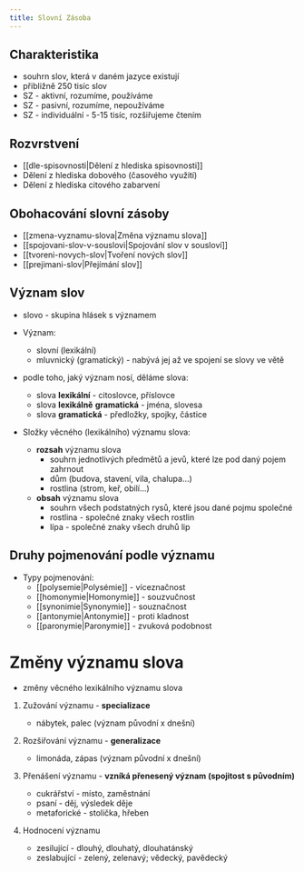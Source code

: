 ```yaml
---
title: Slovní Zásoba
---
```

## Charakteristika
- souhrn slov, která v daném jazyce existují
- přibližně 250 tisíc slov
- SZ - aktivní, rozumíme, používáme
- SZ - pasivní, rozumíme, nepoužíváme
- SZ - individuální - 5-15 tisíc, rozšiřujeme čtením

## Rozvrstvení
- [[dle-spisovnosti|Dělení z hlediska spisovnosti]]
- Dělení z hlediska dobového (časového využití)
- Dělení z hlediska citového zabarvení

## Obohacování slovní zásoby
- [[zmena-vyznamu-slova|Změna významu slova]]
- [[spojovani-slov-v-souslovi|Spojování slov v sousloví]]
- [[tvoreni-novych-slov|Tvoření nových slov]]
- [[prejimani-slov|Přejímání slov]]

## Význam slov
- slovo - skupina hlásek s významem
- Význam:
	- slovní (lexikální)	
	- mluvnický (gramatický) - nabývá jej až ve spojení se slovy ve větě

- podle toho, jaký význam nosí, děláme slova:
	- slova **lexikální** - citoslovce, příslovce
	- slova **lexikálně** **gramatická** - jména, slovesa
	- slova **gramatická** - předložky, spojky, částice

- Složky věcného (lexikálního) významu slova:
	- **rozsah** významu slova
		- souhrn jednotlivých předmětů a jevů, které lze pod daný pojem zahrnout
		- dům (budova, stavení, vila, chalupa...)
		- rostlina (strom, keř, obilí...)
	- **obsah** významu slova
		- souhrn všech podstatných rysů, které jsou dané pojmu společné
		- rostlina - společné znaky všech rostlin
		- lípa - společné znaky všech druhů lip
## Druhy pojmenování podle významu
- Typy pojmenování:
	- [[polysemie|Polysémie]] - víceznačnost
	- [[homonymie|Homonymie]] - souzvučnost
	- [[synonimie|Synonymie]] - souznačnost
	- [[antonymie|Antonymie]] - proti kladnost
	- [[paronymie|Paronymie]] - zvuková podobnost
# Změny významu slova
- změny věcného lexikálního významu slova
1. Zužování významu - **specializace**
	- nábytek, palec (význam původní x dnešní)

1. Rozšiřování významu - **generalizace**
	- limonáda, zápas (význam původní x dnešní)

1. Přenášení významu - **vzníká přenesený význam (spojitost s původním)**
	- cukrářství - místo, zaměstnání
	- psaní - děj, výsledek děje
	- metaforické - stolička, hřeben
2. Hodnocení významu
	- zesilující - dlouhý, dlouhatý, dlouhatánský
	- zeslabující - zelený, zelenavý; vědecký, pavědecký

